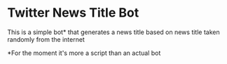 # Twitter News Title Bot

This is a simple bot* that generates a news title based on news title 
taken randomly from the internet



*For the moment it's more a script than an actual bot